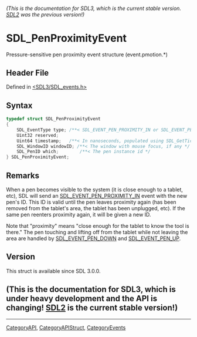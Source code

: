 ###### (This is the documentation for SDL3, which is the current stable version. [SDL2](https://wiki.libsdl.org/SDL2/) was the previous version!)
# SDL_PenProximityEvent

Pressure-sensitive pen proximity event structure (event.pmotion.*)

## Header File

Defined in [<SDL3/SDL_events.h>](https://github.com/libsdl-org/SDL/blob/main/include/SDL3/SDL_events.h)

## Syntax

```c
typedef struct SDL_PenProximityEvent
{
    SDL_EventType type; /**< SDL_EVENT_PEN_PROXIMITY_IN or SDL_EVENT_PEN_PROXIMITY_OUT */
    Uint32 reserved;
    Uint64 timestamp;   /**< In nanoseconds, populated using SDL_GetTicksNS() */
    SDL_WindowID windowID; /**< The window with mouse focus, if any */
    SDL_PenID which;        /**< The pen instance id */
} SDL_PenProximityEvent;
```

## Remarks

When a pen becomes visible to the system (it is close enough to a tablet,
etc), SDL will send an
[SDL_EVENT_PEN_PROXIMITY_IN](SDL_EVENT_PEN_PROXIMITY_IN) event with the new
pen's ID. This ID is valid until the pen leaves proximity again (has been
removed from the tablet's area, the tablet has been unplugged, etc). If the
same pen reenters proximity again, it will be given a new ID.

Note that "proximity" means "close enough for the tablet to know the tool
is there." The pen touching and lifting off from the tablet while not
leaving the area are handled by [SDL_EVENT_PEN_DOWN](SDL_EVENT_PEN_DOWN)
and [SDL_EVENT_PEN_UP](SDL_EVENT_PEN_UP).

## Version

This struct is available since SDL 3.0.0.

## (This is the documentation for SDL3, which is under heavy development and the API is changing! [SDL2](https://wiki.libsdl.org/SDL2/) is the current stable version!)



----
[CategoryAPI](CategoryAPI), [CategoryAPIStruct](CategoryAPIStruct), [CategoryEvents](CategoryEvents)

